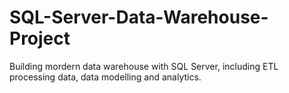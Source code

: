 # SQL-Server-Data-Warehouse-Project
Building mordern data warehouse with SQL Server, including ETL processing data, data modelling and analytics. 
